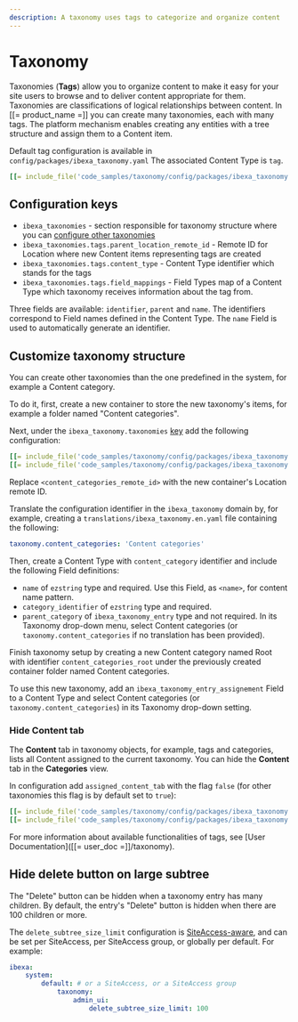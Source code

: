 ```yaml
---
description: A taxonomy uses tags to categorize and organize content
---
```


# Taxonomy

Taxonomies (**Tags**) allow you to organize content to make it easy for your site users to browse and to deliver content appropriate for them. 
Taxonomies are classifications of logical relationships between content.
In [[= product_name =]] you can create many taxonomies, each with many tags. The platform mechanism enables creating any entities with a tree structure and assign them to a Content item.

Default tag configuration is available in `config/packages/ibexa_taxonomy.yaml`
The associated Content Type is `tag`.

``` yaml
[[= include_file('code_samples/taxonomy/config/packages/ibexa_taxonomy.yaml', 0, 9 )=]]
```

## Configuration keys

* `ibexa_taxonomies` - section responsible for taxonomy structure where you can [configure other taxonomies](#customize-taxonomy-structure)
* `ibexa_taxonomies.tags.parent_location_remote_id` - Remote ID for Location where new Content items representing tags are created
* `ibexa_taxonomies.tags.content_type` - Content Type identifier which stands for the tags
* `ibexa_taxonomies.tags.field_mappings` - Field Types map of a Content Type which taxonomy receives information about the tag from. 

Three fields are available: `identifier`, `parent` and `name`.
The identifiers correspond to Field names defined in the Content Type. The `name` Field is used to automatically generate an identifier.

## Customize taxonomy structure

You can create other taxonomies than the one predefined in the system, for example a Content category.

To do it, first, create a new container to store the new taxonomy's items, for example a folder named "Content categories".

Next, under the `ibexa_taxonomy.taxonomies` [key](configuration.md#configuration-files) add the following configuration:

``` yaml
[[= include_file('code_samples/taxonomy/config/packages/ibexa_taxonomy.yaml', 0, 2)=]]        # existing keys
[[= include_file('code_samples/taxonomy/config/packages/ibexa_taxonomy.yaml', 9, 17)=]]
```

Replace `<content_categories_remote_id>` with the new container's Location remote ID.

Translate the configuration identifier in the `ibexa_taxonomy` domain by, for example, creating a `translations/ibexa_taxonomy.en.yaml` file containing the following:
```yaml
taxonomy.content_categories: 'Content categories'
```

Then, create a Content Type with `content_category` identifier and include the following Field definitions:

* `name` of `ezstring` type and required. Use this Field, as `<name>`, for content name pattern.
* `category_identifier` of `ezstring` type and required.
* `parent_category` of `ibexa_taxonomy_entry` type and not required. In its Taxonomy drop-down menu, select Content categories (or `taxonomy.content_categories` if no translation has been provided).

Finish taxonomy setup by creating a new Content category named Root with identifier `content_categories_root` under the previously created container folder named Content categories.

To use this new taxonomy, add an `ibexa_taxonomy_entry_assignement` Field to a Content Type and select Content categories (or `taxonomy.content_categories`) in its Taxonomy drop-down setting.

### Hide Content tab

The **Content** tab in taxonomy objects, for example, tags and categories, lists all Content assigned to the current taxonomy.
You can hide the **Content** tab in the **Categories** view.

In configuration add `assigned_content_tab` with the flag `false` (for other taxonomies this flag is by default set to `true`):

``` yaml
[[= include_file('code_samples/taxonomy/config/packages/ibexa_taxonomy.yaml', 0, 2)=]]        # existing keys
[[= include_file('code_samples/taxonomy/config/packages/ibexa_taxonomy.yaml', 9, 17)=]]
```

For more information about available functionalities of tags, see [User Documentation]([[= user_doc =]]/taxonomy).

## Hide delete button on large subtree

The "Delete" button can be hidden when a taxonomy entry has many children. By default, the entry's "Delete" button is hidden when there are 100 children or more.

The `delete_subtree_size_limit` configuration is [SiteAccess-aware](siteaccess_aware_configuration.md), and can be set per SiteAccess, per SiteAccess group, or globally per default.
For example:

```yaml
ibexa:
    system:
        default: # or a SiteAccess, or a SiteAccess group
            taxonomy:
                admin_ui:
                    delete_subtree_size_limit: 100
```
